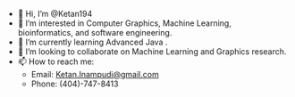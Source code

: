 - 👋 Hi, I’m @Ketan194
- 👀 I’m interested in Computer Graphics, Machine Learning, bioinformatics, and software engineering.
- 🌱 I’m currently learning Advanced Java . 
- 💞️ I’m looking to collaborate on Machine Learning and Graphics research. 
- 📫 How to reach me: 
  - Email: Ketan.Inampudi@gmail.com
  - Phone: (404)-747-8413

<!---
Ketan194/Ketan194 is a ✨ special ✨ repository because its `README.md` (this file) appears on your GitHub profile.
You can click the Preview link to take a look at your changes.
--->
